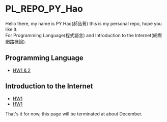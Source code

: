 PL_REPO_PY_Hao
===
Hello there, my name is PY Hao(郝品𦱀) this is my personal repo, hope you like it.<br>
For Programming Language(程式語言) and Introduction to the Internet(網際網路概論).

Programming Language
---
* [HW1 & 2](https://github.com/Disaster4255/PL_REPO_PY_Hao/blob/main/%E7%A8%8B%E5%BC%8F%E8%AA%9E%E8%A8%80_HW1%262.ipynb)

Introduction to the Internet
---
* [HW1](https://disaster4255.github.io/For-Introduction-to-the-Internet/)
* [HW1]((https://youtu.be/2dAWS78j5EE))

That's it for now, this page will be terminated at about December.

